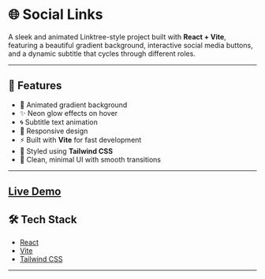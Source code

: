 # 🌐 Social Links

A sleek and animated Linktree-style project built with **React + Vite**, featuring a beautiful gradient background, interactive social media buttons, and a dynamic subtitle that cycles through different roles.
 <!-- Replace with actual preview URL if available -->

---

## 🚀 Features

- 🌈 Animated gradient background
- ✨ Neon glow effects on hover
- 🌀 Subtitle text animation
- 📱 Responsive design
- ⚡ Built with **Vite** for fast development
- 🎨 Styled using **Tailwind CSS**
- 🧠 Clean, minimal UI with smooth transitions

---
[Live Demo](https://social-links-phi-wheat.vercel.app/)
---

## 🛠️ Tech Stack

- [React](https://reactjs.org/)
- [Vite](https://vitejs.dev/)
- [Tailwind CSS](https://tailwindcss.com/)

---

